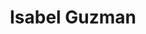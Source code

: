 ---
layout: image
title: Isabel Guzman
source: whitehouse.gov
location: assets/img/Isabel_Guzman.jpeg
alt-text: professional profile photo of Isabel Guzman
notes: "Administrator of the Small Business Administration"
uses:
    - /uswds-page-templates/team.html
---